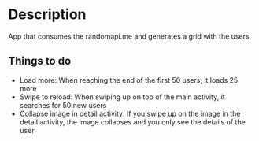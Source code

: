 # Description

App that consumes the randomapi.me and generates a grid with the users.

## Things to do

* Load more: When reaching the end of the first 50 users, it loads 25 more
* Swipe to reload: When swiping up on top of the main activity, it searches for 50 new users
* Collapse image in detail activity: If you swipe up on the image in the detail activity, the image collapses and you only see the details of the user

